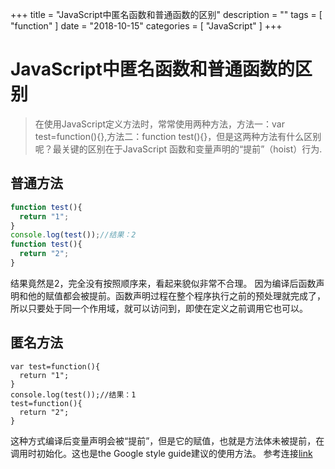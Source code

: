 +++
title = "JavaScript中匿名函数和普通函数的区别"
description = ""
tags = [
    "function"
]
date = "2018-10-15"
categories = [
	"JavaScript"
]
+++
# JavaScript中匿名函数和普通函数的区别
> 在使用JavaScript定义方法时，常常使用两种方法，方法一：var test=function(){},方法二：function test(){}，但是这两种方法有什么区别呢？最关键的区别在于JavaScript 函数和变量声明的“提前”（hoist）行为.

## 普通方法
```JavaScript
function test(){
  return "1";
}
console.log(test());//结果：2
function test(){
  return "2";
}
```
结果竟然是2，完全没有按照顺序来，看起来貌似非常不合理。 
因为编译后函数声明和他的赋值都会被提前。函数声明过程在整个程序执行之前的预处理就完成了，所以只要处于同一个作用域，就可以访问到，即使在定义之前调用它也可以。
## 匿名方法
```
var test=function(){
  return "1";
}
console.log(test());//结果：1
test=function(){
  return "2";
}
```
这种方式编译后变量声明会被“提前”，但是它的赋值，也就是方法体未被提前，在调用时初始化。这也是the Google style guide建议的使用方法。
参考连接[link](https://www.zhihu.com/question/19878052)